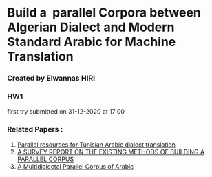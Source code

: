 # Build a  parallel Corpora between Algerian Dialect and Modern Standard Arabic for Machine Translation
### Created by Elwannas HIRI

### HW1
first try submitted on 31-12-2020 at 17:00




### Related Papers :
1. [ Parallel resources for Tunisian Arabic dialect translation ](https://drive.google.com/file/d/1anMRYW05U3FNYIvSeSdeapp14MYx_UFz/view) 
2. [ A SURVEY REPORT ON THE EXISTING METHODS OF BUILDING A PARALLEL CORPUS ](https://drive.google.com/file/d/1XDl9Og6vCXD-fkqSctJLaTe8Xgop8GX8/view) 
3. [A Multidialectal Parallel Corpus of Arabic](https://drive.google.com/file/d/1L9ZnxRImAQXkKS0XUdi7uUzDVaWyJjN3/view)



